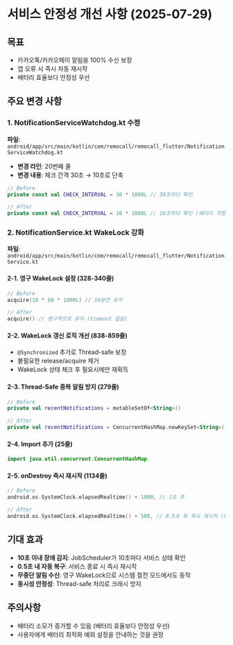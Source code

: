 # 서비스 안정성 개선 사항 (2025-07-29)

## 목표
- 카카오톡/카카오페이 알림을 100% 수신 보장
- 앱 오류 시 즉시 자동 재시작
- 배터리 효율보다 안정성 우선

## 주요 변경 사항

### 1. NotificationServiceWatchdog.kt 수정
**파일**: `android/app/src/main/kotlin/com/remocall/remocall_flutter/NotificationServiceWatchdog.kt`
- **변경 라인**: 20번째 줄
- **변경 내용**: 체크 간격 30초 → 10초로 단축
```kotlin
// Before
private const val CHECK_INTERVAL = 30 * 1000L // 30초마다 확인

// After  
private const val CHECK_INTERVAL = 10 * 1000L // 10초마다 확인 (배터리 걱정 없이 최대 안정성)
```

### 2. NotificationService.kt WakeLock 강화
**파일**: `android/app/src/main/kotlin/com/remocall/remocall_flutter/NotificationService.kt`

#### 2-1. 영구 WakeLock 설정 (328-340줄)
```kotlin
// Before
acquire(10 * 60 * 1000L) // 10분간 유지

// After
acquire() // 영구적으로 유지 (timeout 없음)
```

#### 2-2. WakeLock 갱신 로직 개선 (838-859줄)
- `@Synchronized` 추가로 Thread-safe 보장
- 불필요한 release/acquire 제거
- WakeLock 상태 체크 후 필요시에만 재획득

#### 2-3. Thread-Safe 중복 알림 방지 (279줄)
```kotlin
// Before
private val recentNotifications = mutableSetOf<String>()

// After
private val recentNotifications = ConcurrentHashMap.newKeySet<String>() // Thread-safe 중복 방지
```

#### 2-4. Import 추가 (25줄)
```kotlin
import java.util.concurrent.ConcurrentHashMap
```

#### 2-5. onDestroy 즉시 재시작 (1134줄)
```kotlin
// Before
android.os.SystemClock.elapsedRealtime() + 1000, // 1초 후

// After
android.os.SystemClock.elapsedRealtime() + 500, // 0.5초 후 즉시 재시작 (배터리 걱정 없음)
```

## 기대 효과
- **10초 이내 장애 감지**: JobScheduler가 10초마다 서비스 상태 확인
- **0.5초 내 자동 복구**: 서비스 종료 시 즉시 재시작
- **무중단 알림 수신**: 영구 WakeLock으로 시스템 절전 모드에서도 동작
- **동시성 안정성**: Thread-safe 처리로 크래시 방지

## 주의사항
- 배터리 소모가 증가할 수 있음 (배터리 효율보다 안정성 우선)
- 사용자에게 배터리 최적화 예외 설정을 안내하는 것을 권장